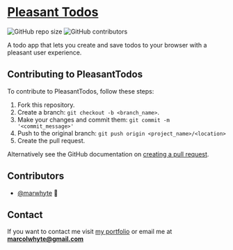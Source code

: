 # [Pleasant Todos](https://www.pleasanttodos.club)

![GitHub repo size](https://img.shields.io/github/repo-size/marwhyte/pleasantTodos)
![GitHub contributors](https://img.shields.io/github/contributors/marwhyte/pleasantTodos)

A todo app that lets you create and save todos to your browser with a pleasant user experience.



## Contributing to PleasantTodos

To contribute to PleasantTodos, follow these steps:

1. Fork this repository.
2. Create a branch: `git checkout -b <branch_name>`.
3. Make your changes and commit them: `git commit -m '<commit_message>'`
4. Push to the original branch: `git push origin <project_name>/<location>`
5. Create the pull request.

Alternatively see the GitHub documentation on [creating a pull request](https://help.github.com/en/github/collaborating-with-issues-and-pull-requests/creating-a-pull-request).

## Contributors

- [@marwhyte](https://github.com/marwhyte) 📖

## Contact

If you want to contact me visit [my portfolio](http://marcowhyte.com) or email me at **marcolwhyte@gmail.com**
